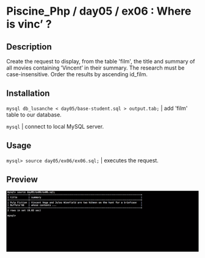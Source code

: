# Piscine_Php / day05 / ex06 : Where is vinc’ ?

## Description
Create the request to display, from the table 'film', the title and summary of all movies containing ’Vincent’ in their summary. The research must be case-insensitive. Order the results by ascending id_film.

## Installation
`mysql db_lusanche < day05/base-student.sql > output.tab;` | add 'film' table to our database.

`mysql` | connect to local MySQL server.

## Usage
`mysql> source day05/ex06/ex06.sql;` | executes the request.

## Preview
<img src="../../resources/images/vincent.png" width="1200">
